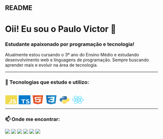 ## README

# Oii! Eu sou o Paulo Victor 👋  
### Estudante apaixonado por programação e tecnologia!

Atualmente estou cursando o 3º ano do Ensino Médio e estudando desenvolvimento web e linguagens de programação. Sempre buscando aprender mais e evoluir na área de tecnologia.

---

### 🚀 Tecnologias que estudo e utilizo:
<div style="display: inline_block"><br>
  <img align="center" alt="PV-Js" height="30" width="40" src="https://raw.githubusercontent.com/devicons/devicon/master/icons/javascript/javascript-plain.svg">
  <img align="center" alt="PV-Ts" height="30" width="40" src="https://raw.githubusercontent.com/devicons/devicon/master/icons/typescript/typescript-plain.svg">
  <img align="center" alt="PV-HTML" height="30" width="40" src="https://raw.githubusercontent.com/devicons/devicon/master/icons/html5/html5-original.svg">
  <img align="center" alt="PV-CSS" height="30" width="40" src="https://raw.githubusercontent.com/devicons/devicon/master/icons/css3/css3-original.svg">
  <img align="center" alt="PV-Python" height="30" width="40" src="https://raw.githubusercontent.com/devicons/devicon/master/icons/python/python-original.svg">
  <img align="center" alt="PV-React" height="30" width="40" src="https://raw.githubusercontent.com/devicons/devicon/master/icons/react/react-original.svg">
</div>

---

### 📫 Onde me encontrar:
<div>
  <a href="https://youtube.com/" target="_blank"><img src="https://img.shields.io/badge/YOUTUBE-red?style=for-the-badge&logo=youtube&logoColor=white" target="_blank"></a>
  <a href="https://instagram.com/" target="_blank"><img src="https://img.shields.io/badge/INSTAGRAM-ff69b4?style=for-the-badge&logo=instagram&logoColor=white" target="_blank"></a>
  <a href="https://twitch.tv/" target="_blank"><img src="https://img.shields.io/badge/TWITCH-9146FF?style=for-the-badge&logo=twitch&logoColor=white" target="_blank"></a>
  <a href="https://discord.gg/" target="_blank"><img src="https://img.shields.io/badge/DISCORD-7289DA?style=for-the-badge&logo=discord&logoColor=white" target="_blank"></a> 
  <a href="mailto:seuemail@gmail.com"><img src="https://img.shields.io/badge/GMAIL-EA4335?style=for-the-badge&logo=gmail&logoColor=white" target="_blank"></a>
  <a href="https://linkedin.com/in/" target="_blank"><img src="https://img.shields.io/badge/LINKEDIN-blue?style=for-the-badge&logo=linkedin&logoColor=white" target="_blank"></a> 
</div>

